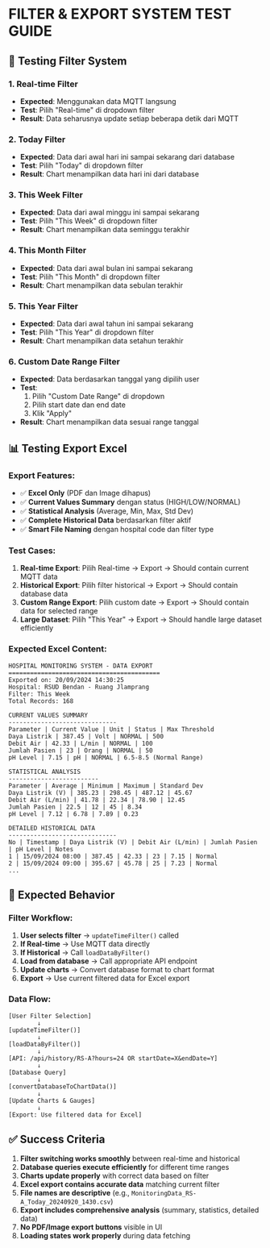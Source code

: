 # FILTER & EXPORT SYSTEM TEST GUIDE

## 🧪 Testing Filter System

### 1. Real-time Filter

- **Expected**: Menggunakan data MQTT langsung
- **Test**: Pilih "Real-time" di dropdown filter
- **Result**: Data seharusnya update setiap beberapa detik dari MQTT

### 2. Today Filter

- **Expected**: Data dari awal hari ini sampai sekarang dari database
- **Test**: Pilih "Today" di dropdown filter
- **Result**: Chart menampilkan data hari ini dari database

### 3. This Week Filter

- **Expected**: Data dari awal minggu ini sampai sekarang
- **Test**: Pilih "This Week" di dropdown filter
- **Result**: Chart menampilkan data seminggu terakhir

### 4. This Month Filter

- **Expected**: Data dari awal bulan ini sampai sekarang
- **Test**: Pilih "This Month" di dropdown filter
- **Result**: Chart menampilkan data sebulan terakhir

### 5. This Year Filter

- **Expected**: Data dari awal tahun ini sampai sekarang
- **Test**: Pilih "This Year" di dropdown filter
- **Result**: Chart menampilkan data setahun terakhir

### 6. Custom Date Range Filter

- **Expected**: Data berdasarkan tanggal yang dipilih user
- **Test**:
  1. Pilih "Custom Date Range" di dropdown
  2. Pilih start date dan end date
  3. Klik "Apply"
- **Result**: Chart menampilkan data sesuai range tanggal

## 📊 Testing Export Excel

### Export Features:

- ✅ **Excel Only** (PDF dan Image dihapus)
- ✅ **Current Values Summary** dengan status (HIGH/LOW/NORMAL)
- ✅ **Statistical Analysis** (Average, Min, Max, Std Dev)
- ✅ **Complete Historical Data** berdasarkan filter aktif
- ✅ **Smart File Naming** dengan hospital code dan filter type

### Test Cases:

1. **Real-time Export**: Pilih Real-time → Export → Should contain current MQTT data
2. **Historical Export**: Pilih filter historical → Export → Should contain database data
3. **Custom Range Export**: Pilih custom date → Export → Should contain data for selected range
4. **Large Dataset**: Pilih "This Year" → Export → Should handle large dataset efficiently

### Expected Excel Content:

```
HOSPITAL MONITORING SYSTEM - DATA EXPORT
==========================================
Exported on: 20/09/2024 14:30:25
Hospital: RSUD Bendan - Ruang Jlamprang
Filter: This Week
Total Records: 168

CURRENT VALUES SUMMARY
------------------------------
Parameter | Current Value | Unit | Status | Max Threshold
Daya Listrik | 387.45 | Volt | NORMAL | 500
Debit Air | 42.33 | L/min | NORMAL | 100
Jumlah Pasien | 23 | Orang | NORMAL | 50
pH Level | 7.15 | pH | NORMAL | 6.5-8.5 (Normal Range)

STATISTICAL ANALYSIS
-------------------------
Parameter | Average | Minimum | Maximum | Standard Dev
Daya Listrik (V) | 385.23 | 298.45 | 487.12 | 45.67
Debit Air (L/min) | 41.78 | 22.34 | 78.90 | 12.45
Jumlah Pasien | 22.5 | 12 | 45 | 8.34
pH Level | 7.12 | 6.78 | 7.89 | 0.23

DETAILED HISTORICAL DATA
------------------------------
No | Timestamp | Daya Listrik (V) | Debit Air (L/min) | Jumlah Pasien | pH Level | Notes
1 | 15/09/2024 08:00 | 387.45 | 42.33 | 23 | 7.15 | Normal
2 | 15/09/2024 09:00 | 395.67 | 45.78 | 25 | 7.23 | Normal
...
```

## 🎯 Expected Behavior

### Filter Workflow:

1. **User selects filter** → `updateTimeFilter()` called
2. **If Real-time** → Use MQTT data directly
3. **If Historical** → Call `loadDataByFilter()`
4. **Load from database** → Call appropriate API endpoint
5. **Update charts** → Convert database format to chart format
6. **Export** → Use current filtered data for Excel export

### Data Flow:

```
[User Filter Selection]
        ↓
[updateTimeFilter()]
        ↓
[loadDataByFilter()]
        ↓
[API: /api/history/RS-A?hours=24 OR startDate=X&endDate=Y]
        ↓
[Database Query]
        ↓
[convertDatabaseToChartData()]
        ↓
[Update Charts & Gauges]
        ↓
[Export: Use filtered data for Excel]
```

## ✅ Success Criteria

1. **Filter switching works smoothly** between real-time and historical
2. **Database queries execute efficiently** for different time ranges
3. **Charts update properly** with correct data based on filter
4. **Excel export contains accurate data** matching current filter
5. **File names are descriptive** (e.g., `MonitoringData_RS-A_Today_20240920_1430.csv`)
6. **Export includes comprehensive analysis** (summary, statistics, detailed data)
7. **No PDF/Image export buttons** visible in UI
8. **Loading states work properly** during data fetching
